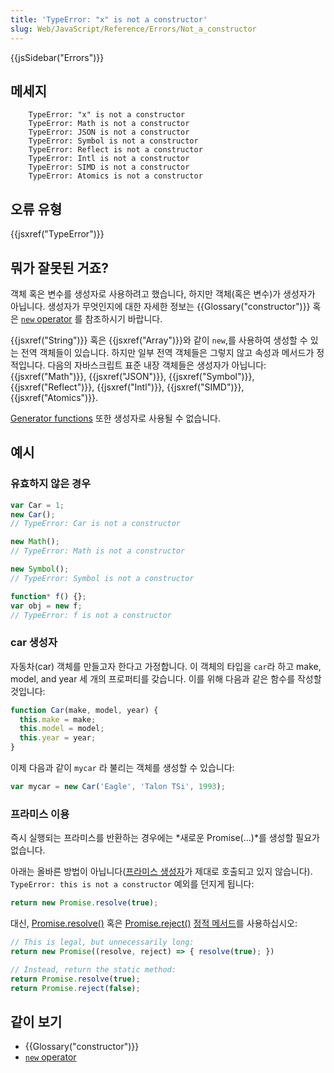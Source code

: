 ```yaml
---
title: 'TypeError: "x" is not a constructor'
slug: Web/JavaScript/Reference/Errors/Not_a_constructor
---
```

{{jsSidebar("Errors")}}

## 메세지

```
    TypeError: "x" is not a constructor
    TypeError: Math is not a constructor
    TypeError: JSON is not a constructor
    TypeError: Symbol is not a constructor
    TypeError: Reflect is not a constructor
    TypeError: Intl is not a constructor
    TypeError: SIMD is not a constructor
    TypeError: Atomics is not a constructor
```

## 오류 유형

{{jsxref("TypeError")}}

## 뭐가 잘못된 거죠?

객체 혹은 변수를 생성자로 사용하려고 했습니다, 하지만 객체(혹은 변수)가 생성자가 아닙니다. 생성자가 무엇인지에 대한 자세한 정보는 {{Glossary("constructor")}} 혹은 [`new` operator](/en-US/docs/Web/JavaScript/Reference/Operators/new) 를 참조하시기 바랍니다.

{{jsxref("String")}} 혹은 {{jsxref("Array")}}와 같이 `new`,를 사용하여 생성할 수 있는 전역 객체들이 있습니다. 하지만 일부 전역 객체들은 그렇지 않고 속성과 메서드가 정적입니다. 다음의 자바스크립트 표준 내장 객체들은 생성자가 아닙니다: {{jsxref("Math")}}, {{jsxref("JSON")}}, {{jsxref("Symbol")}}, {{jsxref("Reflect")}}, {{jsxref("Intl")}}, {{jsxref("SIMD")}}, {{jsxref("Atomics")}}.

[Generator functions](/en-US/docs/Web/JavaScript/Reference/Statements/function*) 또한 생성자로 사용될 수 없습니다.

## 예시

### 유효하지 않은 경우

```js example-bad
var Car = 1;
new Car();
// TypeError: Car is not a constructor

new Math();
// TypeError: Math is not a constructor

new Symbol();
// TypeError: Symbol is not a constructor

function* f() {};
var obj = new f;
// TypeError: f is not a constructor
```

### car 생성자

자동차(car) 객체를 만들고자 한다고 가정합니다. 이 객체의 타입을 `car`라 하고 make, model, and year 세 개의 프로퍼티를 갖습니다. 이를 위해 다음과 같은 함수를 작성할 것입니다:

```js
function Car(make, model, year) {
  this.make = make;
  this.model = model;
  this.year = year;
}
```

이제 다음과 같이 `mycar` 라 불리는 객체를 생성할 수 있습니다:

```js
var mycar = new Car('Eagle', 'Talon TSi', 1993);
```

### 프라미스 이용

즉시 실행되는 프라미스를 반환하는 경우에는 *새로운 Promise(...)*를 생성할 필요가 없습니다.

아래는 올바른 방법이 아닙니다([프라미스 생성자](/en-US/docs/Mozilla/JavaScript_code_modules/Promise.jsm/Promise#Constructor)가 제대로 호출되고 있지 않습니다). `TypeError: this is not a constructor` 예외를 던지게 됩니다:

```js example-bad
return new Promise.resolve(true);
```

대신, [Promise.resolve()](/en-US/docs/Web/JavaScript/Reference/Global_Objects/Promise/resolve) 혹은 [Promise.reject()](/en-US/docs/Web/JavaScript/Reference/Global_Objects/Promise/reject) [정적 메서드](<https://en.wikipedia.org/wiki/Method_(computer_programming)#Static_methods>)를 사용하십시오:

```js
// This is legal, but unnecessarily long:
return new Promise((resolve, reject) => { resolve(true); })

// Instead, return the static method:
return Promise.resolve(true);
return Promise.reject(false);
```

## 같이 보기

- {{Glossary("constructor")}}
- [`new` operator](/en-US/docs/Web/JavaScript/Reference/Operators/new)
